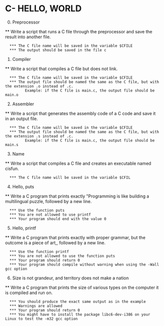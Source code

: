 # C- HELLO, WORLD

0. Preprocessor

** Write a script that runs a C file through the preprocessor and save the result into another file.

      *** The C file name will be saved in the variable $CFILE
      *** The output should be saved in the file c

1. Compiler

** Write a script that compiles a C file but does not link.

      *** The C file name will be saved in the variable $CFILE
      *** The output file should be named the same as the C file, but with the extension .o instead of .c.
             Example: if the C file is main.c, the output file should be main.o

2. Assembler

** Write a script that generates the assembly code of a C code and save it in an output file.

      *** The C file name will be saved in the variable $CFILE
      *** The output file should be named the same as the C file, but with the extension .s instead of .c.
             Example: if the C file is main.c, the output file should be main.s

3. Name

** Write a script that compiles a C file and creates an executable named cisfun.

      *** The C file name will be saved in the variable $CFIL

4. Hello, puts

** Write a C program that prints exactly "Programming is like building a multilingual puzzle, followed by a new line.

      *** Use the function puts
      *** You are not allowed to use printf
      *** Your program should end with the value 0

5. Hello, printf

** Write a C program that prints exactly with proper grammar, but the outcome is a piece of art,, followed by a new line.

      *** Use the function printf
      *** You are not allowed to use the function puts
      *** Your program should return 0
      *** Your program should compile without warning when using the -Wall gcc option

6. Size is not grandeur, and territory does not make a nation

** Write a C program that prints the size of various types on the computer it is compiled and run on.

      *** You should produce the exact same output as in the example
      *** Warnings are allowed
      *** Your program should return 0
      *** You might have to install the package libc6-dev-i386 on your Linux to test the -m32 gcc option
